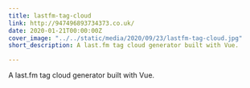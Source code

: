 ```yaml
---
title: lastfm-tag-cloud
link: http://947496893734373.co.uk/
date: 2020-01-21T00:00:00Z
cover_image: "../../static/media/2020/09/23/lastfm-tag-cloud.jpg"
short_description: A last.fm tag cloud generator built with Vue.

---
```

A last.fm tag cloud generator built with Vue.